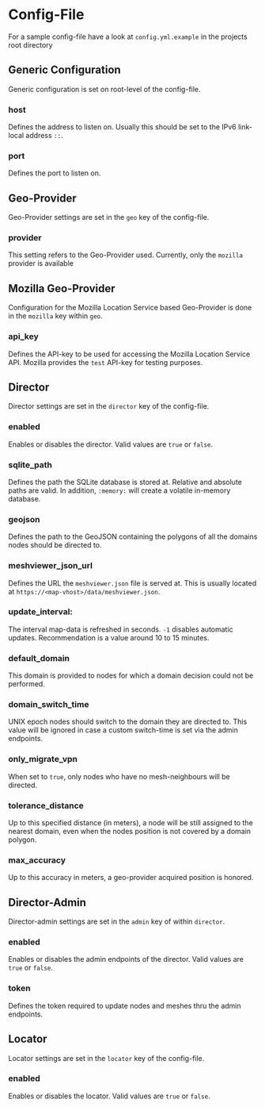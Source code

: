 # Config-File
For a sample config-file have a look at `config.yml.example` in the projects root directory

## Generic Configuration
Generic configuration is set on root-level of the config-file.

### host
Defines the address to listen on. Usually this should be set to the IPv6 link-local address `::`.

### port
Defines the port to listen on.

## Geo-Provider
Geo-Provider settings are set in the `geo` key of the config-file.

### provider
This setting refers to the Geo-Provider used. Currently, only the `mozilla` provider is available

## Mozilla Geo-Provider
Configuration for the Mozilla Location Service based Geo-Provider is done in the `mozilla` key within `geo`.

### api_key
Defines the API-key to be used for accessing the Mozilla Location Service API. Mozilla provides the `test` API-key for testing purposes.

## Director
Director settings are set in the `director` key of the config-file.

### enabled
Enables or disables the director. Valid values are `true` or `false`.

### sqlite_path
Defines the path the SQLite database is stored at. Relative and absolute paths are valid. In addition, `:memory:` will create a volatile in-memory database.

### geojson
Defines the path to the GeoJSON containing the polygons of all the domains nodes should be directed to.

### meshviewer_json_url
Defines the URL the `meshviewer.json` file is served at. This is usually located at `https://<map-vhost>/data/meshviewer.json`.

### update_interval:
The interval map-data is refreshed in seconds. `-1` disables automatic updates. Recommendation is a value around 10 to 15 minutes.

### default_domain
This domain is provided to nodes for which a domain decision could not be performed.

### domain_switch_time
UNIX epoch nodes should switch to the domain they are directed to. This value will be ignored in case a custom switch-time is set via the admin endpoints.

### only_migrate_vpn
When set to `true`, only nodes who have no mesh-neighbours will be directed.

### tolerance_distance
Up to this specified distance (in meters), a node will be still assigned to the nearest domain, even when the nodes position is not covered by a domain polygon.

### max_accuracy
Up to this accuracy in meters, a geo-provider acquired position is honored.

## Director-Admin
Director-admin settings are set in the `admin` key of within `director`.

### enabled
Enables or disables the admin endpoints of the director. Valid values are `true` or `false`.

### token
Defines the token required to update nodes and meshes thru the admin endpoints.

## Locator
Locator settings are set in the `locator` key of the config-file.

### enabled
Enables or disables the locator. Valid values are `true` or `false`.
